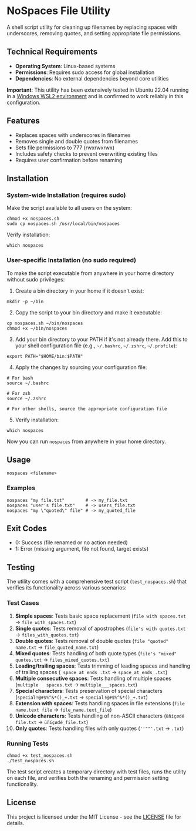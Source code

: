 # NoSpaces File Utility

A shell script utility for cleaning up filenames by replacing spaces with underscores, removing quotes, and setting appropriate file permissions.

## Technical Requirements
- **Operating System**: Linux-based systems
- **Permissions**: Requires sudo access for global installation
- **Dependencies**: No external dependencies beyond core utilities

**Important**: This utility has been extensively tested in Ubuntu 22.04 running in a [Windows WSL2 environment](https://learn.microsoft.com/en-us/windows/wsl/) and is confirmed to work reliably in this configuration.

## Features

- Replaces spaces with underscores in filenames
- Removes single and double quotes from filenames
- Sets file permissions to 777 (rwxrwxrwx)
- Includes safety checks to prevent overwriting existing files
- Requires user confirmation before renaming

## Installation

### System-wide Installation (requires sudo)

Make the script available to all users on the system:

```shell
chmod +x nospaces.sh
sudo cp nospaces.sh /usr/local/bin/nospaces
```

Verify installation:
```shell
which nospaces
```

### User-specific Installation (no sudo required)

To make the script executable from anywhere in your home directory without sudo privileges:

1. Create a bin directory in your home if it doesn't exist:

```shell
mkdir -p ~/bin
```

2. Copy the script to your bin directory and make it executable:

```shell
cp nospaces.sh ~/bin/nospaces
chmod +x ~/bin/nospaces
```

3. Add your bin directory to your PATH if it's not already there. Add this to your shell configuration file (e.g., `~/.bashrc`, `~/.zshrc`, `~/.profile`):

```shell
export PATH="$HOME/bin:$PATH"
```

4. Apply the changes by sourcing your configuration file:

```shell
# For bash
source ~/.bashrc

# For zsh
source ~/.zshrc

# For other shells, source the appropriate configuration file
```

5. Verify installation:

```shell
which nospaces
```

Now you can run `nospaces` from anywhere in your home directory.

## Usage

```shell
nospaces <filename>
```

### Examples

```shell
nospaces "my file.txt"        # -> my_file.txt
nospaces "user's file.txt"    # -> users_file.txt
nospaces "my \"quoted\" file" # -> my_quoted_file
```

## Exit Codes

- 0: Success (file renamed or no action needed)
- 1: Error (missing argument, file not found, target exists)

## Testing

The utility comes with a comprehensive test script (`test_nospaces.sh`) that verifies its functionality across various scenarios:

### Test Cases

1. **Simple spaces**: Tests basic space replacement (`file with spaces.txt` → `file_with_spaces.txt`)
2. **Single quotes**: Tests removal of apostrophes (`file's with quotes.txt` → `files_with_quotes.txt`)
3. **Double quotes**: Tests removal of double quotes (`file "quoted" name.txt` → `file_quoted_name.txt`)
4. **Mixed quotes**: Tests handling of both quote types (`file's "mixed" quotes.txt` → `files_mixed_quotes.txt`)
5. **Leading/trailing spaces**: Tests trimming of leading spaces and handling of trailing spaces (` space at ends .txt` → `space_at_ends_.txt`)
6. **Multiple consecutive spaces**: Tests handling of multiple spaces (`multiple   spaces.txt` → `multiple___spaces.txt`)
7. **Special characters**: Tests preservation of special characters (`special!@#$%^&*()_+.txt` → `special!@#$%^&*()_+.txt`)
8. **Extension with spaces**: Tests handling spaces in file extensions (`file name.text file` → `file_name.text_file`)
9. **Unicode characters**: Tests handling of non-ASCII characters (`üñíçødé file.txt` → `üñíçødé_file.txt`)
10. **Only quotes**: Tests handling files with only quotes (`''""'.txt` → `.txt`)

### Running Tests

```shell
chmod +x test_nospaces.sh
./test_nospaces.sh
```

The test script creates a temporary directory with test files, runs the utility on each file, and verifies both the renaming and permission setting functionality.

## License

This project is licensed under the MIT License - see the [LICENSE](LICENSE) file for details.
